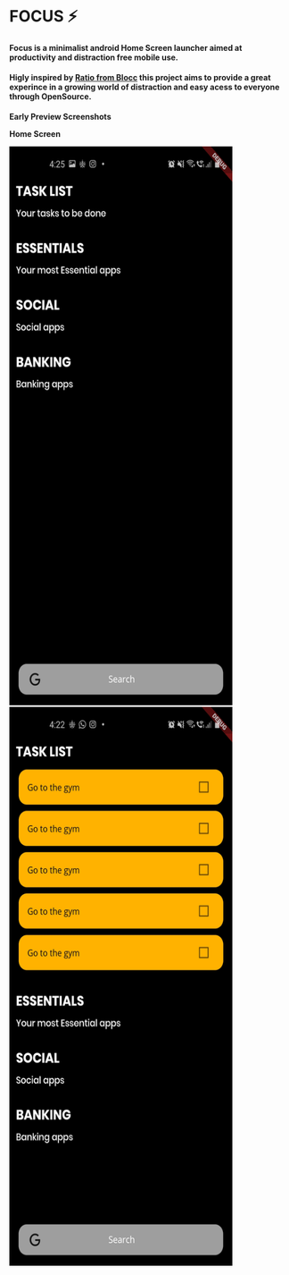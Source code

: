 # FOCUS ⚡

#### Focus is a minimalist android Home Screen launcher aimed at productivity and distraction free mobile use.

#### Higly inspired by [Ratio from Blocc](https://www.blloc.com/#ratio) this project aims to provide a great experince in a growing world of distraction and easy acess to everyone through OpenSource.


**Early Preview Screenshots**

**Home Screen**

<img src="./screenshots/home_view.jpg" alt="drawing" width="400" height="1000"/> &nbsp; &nbsp;  <img src="./screenshots/home_expanded.jpg" alt="drawing" width="400" height="1000"/>



